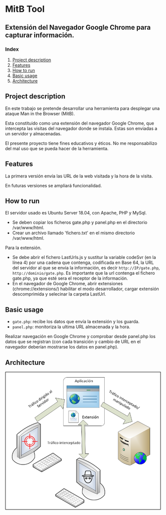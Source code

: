# MitB Tool

## Extensión del Navegador Google Chrome para capturar información.

### Index

1. [Project description](#project-description)
2. [Features](#features)
3. [How to run](#how-to-run)
4. [Basic usage](#basic-usage)
4. [Architecture](#architecture)


## Project description

En este trabajo se pretende desarrollar una herramienta para desplegar una ataque Man in the Browser (MitB). 

Esta constituido como una extensión del navegador Google Chrome, que intercepta las visitas del navegador donde se instala. Estas son enviadas a un servidor y almacenadas.

El presente proyecto tiene fines educativos y éticos. No me responsabilizo del mal uso que se pueda hacer de la herramienta.  

## Features

La primera versión envía las URL de la web visitada y la hora de la visita.

En futuras versiones se ampliará funcionalidad.



## How to run

El servidor usado es Ubuntu Server 18.04, con Apache, PHP y MySql.

+ Se deben copiar los ficheros gate.php y panel.php en el directorio /var/www/html.
+ Crear un archivo llamado 'fichero.txt' en el mismo directorio /var/www/html.

Para la extensión.

+ Se debe abrir el fichero LastUrls.js y sustitur la variable codeSvr (en la línea 4) por una cadena que contenga, codificada en Base 64, la URL del servidor al que se envia la información, es decir `http://IP/gate.php`,  `http://dominio/gate.php`. Es importante que la url contenga el fichero gate.php, ya que esté sera el receptor de la información. 
+ En el navegador de Google Chrome, abrir extensiones (chrome://extensions/) habilitar el modo desarrollador, cargar extensión descomprimida y selecinar la carpeta LastUrl. 


## Basic usage

+ `gate.php`: recibe los datos que envía la extensión y los guarda.
+ `panel.php`: monitoriza la ultima URL almacenada y la hora.

Realizar navegación en Google Chrome y comprobar desde panel.php los datos que se registran (con cada transición y cambio de URL en el navegador deberían mostrarse los datos en panel.php).

## Architecture

![Architecture](MitB.png)
